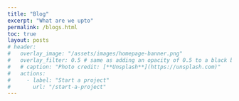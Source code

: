 ```yaml
---
title: "Blog"
excerpt: "What are we upto"
permalink: /blogs.html
toc: true
layout: posts
# header:
#   overlay_image: "/assets/images/homepage-banner.png"
#   overlay_filter: 0.5 # same as adding an opacity of 0.5 to a black background
#   # caption: "Photo credit: [**Unsplash**](https://unsplash.com)"
#   actions:
#     - label: "Start a project"
#       url: "/start-a-project"
---
```

